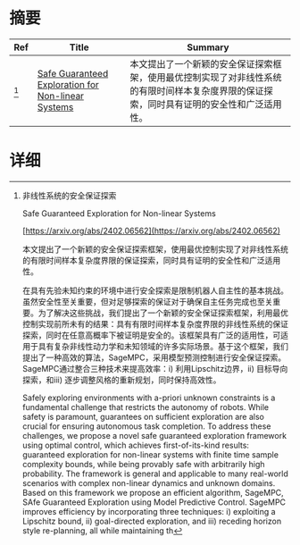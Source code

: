 # 摘要

| Ref | Title | Summary |
| --- | --- | --- |
| [^1] | [Safe Guaranteed Exploration for Non-linear Systems](https://arxiv.org/abs/2402.06562) | 本文提出了一个新颖的安全保证探索框架，使用最优控制实现了对非线性系统的有限时间样本复杂度界限的保证探索，同时具有证明的安全性和广泛适用性。 |

# 详细

[^1]: 非线性系统的安全保证探索

    Safe Guaranteed Exploration for Non-linear Systems

    [https://arxiv.org/abs/2402.06562](https://arxiv.org/abs/2402.06562)

    本文提出了一个新颖的安全保证探索框架，使用最优控制实现了对非线性系统的有限时间样本复杂度界限的保证探索，同时具有证明的安全性和广泛适用性。

    

    在具有先验未知约束的环境中进行安全探索是限制机器人自主性的基本挑战。虽然安全性至关重要，但对足够探索的保证对于确保自主任务完成也至关重要。为了解决这些挑战，我们提出了一个新颖的安全保证探索框架，利用最优控制实现前所未有的结果：具有有限时间样本复杂度界限的非线性系统的保证探索，同时在任意高概率下被证明是安全的。该框架具有广泛的适用性，可适用于具有复杂非线性动力学和未知领域的许多实际场景。基于这个框架，我们提出了一种高效的算法，SageMPC，采用模型预测控制进行安全保证探索。SageMPC通过整合三种技术来提高效率：i) 利用Lipschitz边界，ii) 目标导向探索，和iii) 逐步调整风格的重新规划，同时保持高效性。

    Safely exploring environments with a-priori unknown constraints is a fundamental challenge that restricts the autonomy of robots. While safety is paramount, guarantees on sufficient exploration are also crucial for ensuring autonomous task completion. To address these challenges, we propose a novel safe guaranteed exploration framework using optimal control, which achieves first-of-its-kind results: guaranteed exploration for non-linear systems with finite time sample complexity bounds, while being provably safe with arbitrarily high probability. The framework is general and applicable to many real-world scenarios with complex non-linear dynamics and unknown domains. Based on this framework we propose an efficient algorithm, SageMPC, SAfe Guaranteed Exploration using Model Predictive Control. SageMPC improves efficiency by incorporating three techniques: i) exploiting a Lipschitz bound, ii) goal-directed exploration, and iii) receding horizon style re-planning, all while maintaining th
    

